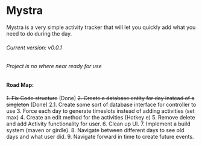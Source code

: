 # Mystra
Mystra is a very simple activity tracker that will let you quickly add what you need to do during the day.


###### Current version: v0.0.1
###### Project is no where near ready for use

#### Road Map:
~~1. Fix Code structure~~ (Done)
~~2. Create a database entity for day instead of a singleton~~ (Done)
2.1. Create some sort of database interface for controller to use
3. Force each day to generate timeslots instead of adding activities (set max)
4. Create an edit method for the activities (Hotkey e)
5. Remove delete and add Activity functionality for user.
6. Clean up UI.
7. Implement a build system (maven or girdle).
8. Navigate between different days to see old days and what user did.
9. Navigate forward in time to create future events.
